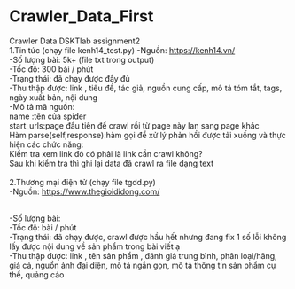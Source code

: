 # Crawler_Data_First <br/>
Crawler Data DSKTlab assignment2 <br/>
1.Tin tức (chạy file kenh14_test.py) -Nguồn: https://kenh14.vn/<br/>
-Số lượng bài: 5k+ (file txt trong output) <br/>
-Tốc độ: 300 bài / phút<br/>
-Trạng thái: đã chạy được đầy đủ <br/>
-Thu thập được: link , tiêu đề, tác giả, nguồn cung cấp, mô tả tóm tắt, tags, ngày xuất bản, nội dung<br/>
-Mô tả mã nguồn:<br/>
name :tên của spider<br/>
start_urls:page đầu tiên để crawl rồi từ page này lan sang page khác<br/>
Hàm parse(self,response):hàm gọi để xử lý phản hồi được tải xuống và thực hiện các chức năng:<br/>
  Kiểm tra xem link đó có phải là link cần crawl không?<br/>
  Sau khi kiểm tra thì ghi lại data đã crawl ra file dạng text<br/>
<br/>
2.Thương mại điện tử (chạy file tgdd.py) <br/>
-Nguồn: https://www.thegioididong.com/ <br/>
 <br/>

-Số lượng bài:  <br/>
-Tốc độ:  bài / phút<br/>
-Trạng thái: đã chạy được, crawl được hầu hết nhưng đang fix 1 số lỗi không lấy được nội dung về sản phẩm trong bài viết ạ <br/>
-Thu thập được: link , tên sản phẩm , đánh giá trung bình, phân loại/hãng, giá cả, nguồn ảnh đại diện, mô tả ngắn gọn, mô tả thông tin sản phẩm cụ thể, quảng cáo <br/>
